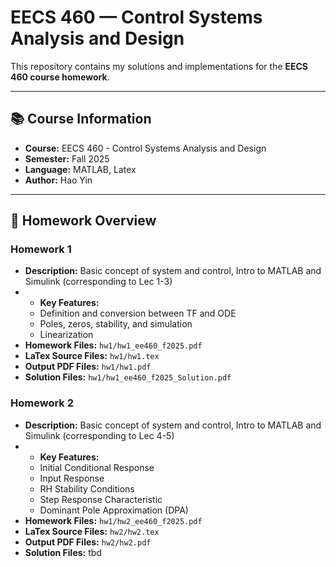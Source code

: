 # EECS 460 — Control Systems Analysis and Design
This repository contains my solutions and implementations for the 
  **EECS 460 course homework**.  

---

## 📚 Course Information
- **Course:** EECS 460 - Control Systems Analysis and Design
- **Semester:** Fall 2025  
- **Language:** MATLAB, Latex
- **Author:** Hao Yin  

---

## 📂 Homework Overview

### Homework 1
- **Description:** Basic concept of system and control, Intro to MATLAB and 
  Simulink (corresponding to Lec 1-3)
- - **Key Features:**
  - Definition and conversion between TF and ODE
  - Poles, zeros, stability, and simulation
  - Linearization
- **Homework Files:** `hw1/hw1_ee460_f2025.pdf` 
- **LaTex Source Files:** `hw1/hw1.tex`
- **Output PDF Files:** `hw1/hw1.pdf`
- **Solution Files:** `hw1/hw1_ee460_f2025_Solution.pdf`

### Homework 2
- **Description:** Basic concept of system and control, Intro to MATLAB and Simulink (corresponding to Lec 4-5)
- - **Key Features:**
  - Initial Conditional Response
  - Input Response
  - RH Stability Conditions
  - Step Response Characteristic
  - Dominant Pole Approximation (DPA)
- **Homework Files:** `hw1/hw2_ee460_f2025.pdf` 
- **LaTex Source Files:** `hw2/hw2.tex`
- **Output PDF Files:** `hw2/hw2.pdf`
- **Solution Files:** tbd
